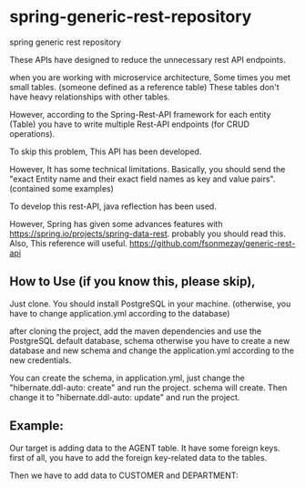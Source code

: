 # spring-generic-rest-repository
spring generic rest repository 

These APIs have designed to reduce the unnecessary rest API endpoints.

when you are working with microservice architecture,
Some times you met small tables. (someone defined as a reference table) 
These tables don't have heavy relationships with other tables.

 However, according to the Spring-Rest-API framework for each entity (Table) you have to write multiple Rest-API endpoints (for CRUD operations).

To skip this problem, This API has been developed.

However, It has some technical limitations.
Basically, you should send the "exact Entity name and their exact field names as key and value pairs". (contained some examples)

To develop this rest-API, java reflection has been  used.

However, Spring has given some advances features with https://spring.io/projects/spring-data-rest. probably you should read this.
Also, This reference will useful. https://github.com/fsonmezay/generic-rest-api

## How to Use (if you know this, please skip),

Just clone.
You should install PostgreSQL in your machine. (otherwise, you have to change application.yml according to the database)

after cloning the project, add the maven dependencies and use the PostgreSQL default database, schema otherwise you have to create a new database and new schema and change the application.yml according to the new credentials. 

You can create the schema, in application.yml,
just change the "hibernate.ddl-auto: create" and run the project. schema will create.
Then change it to "hibernate.ddl-auto: update" and run the project.

## Example:
Our target is adding data to the AGENT table.
It have some foreign keys. first of all, you have to add the foreign key-related data to the tables.

Then we have to add data to CUSTOMER and DEPARTMENT:







